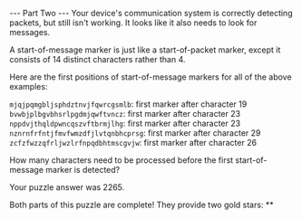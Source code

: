 --- Part Two ---
Your device's communication system is correctly detecting packets, but still isn't working. It looks like it also needs to look for messages.

A start-of-message marker is just like a start-of-packet marker, except it consists of 14 distinct characters rather than 4.

Here are the first positions of start-of-message markers for all of the above examples:

`mjqjpqmgbljsphdztnvjfqwrcgsmlb`: first marker after character 19
`bvwbjplbgvbhsrlpgdmjqwftvncz`: first marker after character 23
`nppdvjthqldpwncqszvftbrmjlhg`: first marker after character 23
`nznrnfrfntjfmvfwmzdfjlvtqnbhcprsg`: first marker after character 29
`zcfzfwzzqfrljwzlrfnpqdbhtmscgvjw`: first marker after character 26

How many characters need to be processed before the first start-of-message marker is detected?

Your puzzle answer was 2265.

Both parts of this puzzle are complete! They provide two gold stars: **
